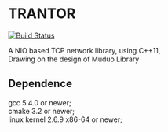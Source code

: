 # TRANTOR

[![Build Status](https://travis-ci.org/an-tao/trantor.svg?branch=master)](https://travis-ci.org/an-tao/trantor)

A NIO based TCP network library, using C++11,    
Drawing on the design of Muduo Library

## Dependence

gcc 5.4.0 or newer;    
cmake 3.2 or newer;    
linux kernel 2.6.9 x86-64 or newer;